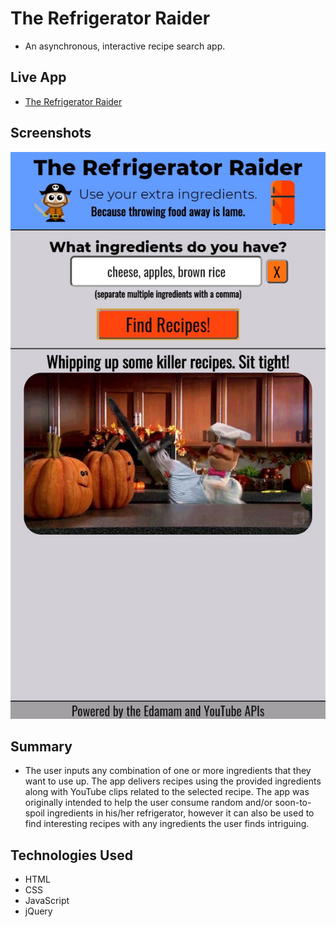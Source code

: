 # The Refrigerator Raider
- An asynchronous, interactive recipe search app.

## Live App
- [The Refrigerator Raider](https://bergie7isu.github.io/The-Refrigerator-Raider/)

## Screenshots
![about](screenshots/mobile-screenshot.jpg)

## Summary
- The user inputs any combination of one or more ingredients that they want to use up. The app delivers recipes using the provided ingredients along with YouTube clips related to the selected recipe. The app was originally intended to help the user consume random and/or soon-to-spoil ingredients in his/her refrigerator, however it can also be used to find interesting recipes with any ingredients the user finds intriguing.

## Technologies Used
- HTML
- CSS
- JavaScript
- jQuery
